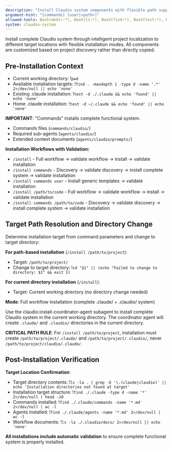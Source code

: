 ```yaml
---
description: "Install Claudio system components with flexible path support and claudio namespace integration"
argument-hint: "[commands] [user|<path>]"
allowed-tools: Bash(mkdir:*), Bash(ls:*), Bash(find:*), Bash(test:*), Bash(pwd:*), Bash(tree:*), Bash(cd:*), Bash(echo:*), Bash(exit:*)
system: claudio-system
---
```


Install complete Claudio system through intelligent project localization to different target locations with flexible installation modes. All components are customized based on project discovery rather than directly copied.

## Pre-Installation Context

- Current working directory: !`pwd`
- Available installation targets: !`find . -maxdepth 1 -type d -name '.*' 2>/dev/null || echo 'none'`
- Existing .claude installation: !`test -d ./.claude && echo 'found' || echo 'none'`
- Home .claude installation: !`test -d ~/.claude && echo 'found' || echo 'none'`

**IMPORTANT**: "Commands" installs complete functional system:
- Commands files (`commands/claudio/`)
- Required sub-agents (`agents/claudio/`) 
- Extended context documents (`agents/claudio/prompts/`)

**Installation Workflows with Validation:**
- `/install` - Full workflow → validate workflow → install → validate installation
- `/install commands` - Discovery → validate discovery → install complete system → validate installation  
- `/install commands user` - Install generic templates → validate installation
- `/install /path/to/code` - Full workflow → validate workflow → install → validate installation
- `/install commands /path/to/code` - Discovery → validate discovery → install complete system → validate installation

## Target Path Resolution and Directory Change

Determine installation target from command parameters and change to target directory:

**For path-based installation** (`/install /path/to/project`):
- Target: `/path/to/project/`
- Change to target directory: !`cd "$1" || (echo "Failed to change to directory: $1" && exit 1)`

**For current directory installation** (`/install`):
- Target: Current working directory (no directory change needed)

**Mode**: Full workflow installation (complete .claude/ + .claudio/ system)

Use the claudio:install-coordinator-agent subagent to install complete Claudio system in the current working directory. The coordinator agent will create `.claude/` and `.claudio/` directories in the current directory.

**CRITICAL PATH RULE**: For `/install /path/to/project`, installation must create `/path/to/project/.claude/` and `/path/to/project/.claudio/`, never `/path/to/project/claudio/.claude/`.

## Post-Installation Verification

**Target Location Confirmation**:
- Target directory contents: !`ls -la . | grep -E '\.(claude|claudio)' || echo 'Installation directories not found at target'`
- Installation target structure: !`find ./.claude -type d -name '*' 2>/dev/null | head -10`
- Commands installed: !`find ./.claude/commands -name '*.md' 2>/dev/null | wc -l`
- Agents installed: !`find ./.claude/agents -name '*.md' 2>/dev/null | wc -l`
- Workflow documents: !`ls -la ./.claudio/docs/ 2>/dev/null || echo 'none'`

**All installations include automatic validation** to ensure complete functional system is properly installed.